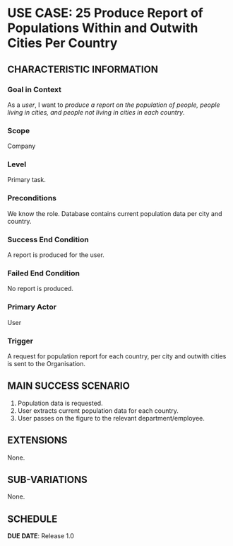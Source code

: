# USE CASE: 25 Produce Report of Populations Within and Outwith Cities Per Country

## CHARACTERISTIC INFORMATION

### Goal in Context

As a *user*, I want to *produce a report on the population of people, people living in cities, 
and people not living in cities in each country*.

### Scope

Company

### Level

Primary task.

### Preconditions

We know the role.  Database contains current population data per city and country.

### Success End Condition

A report is produced for the user.

### Failed End Condition

No report is produced.

### Primary Actor

User

### Trigger

A request for population report for each country, per city and outwith cities is sent to the Organisation.

## MAIN SUCCESS SCENARIO

1. Population data is requested.
2. User extracts current population data for each country.
3. User passes on the figure to the relevant department/employee.

## EXTENSIONS

None.

## SUB-VARIATIONS

None.

## SCHEDULE

**DUE DATE**: Release 1.0